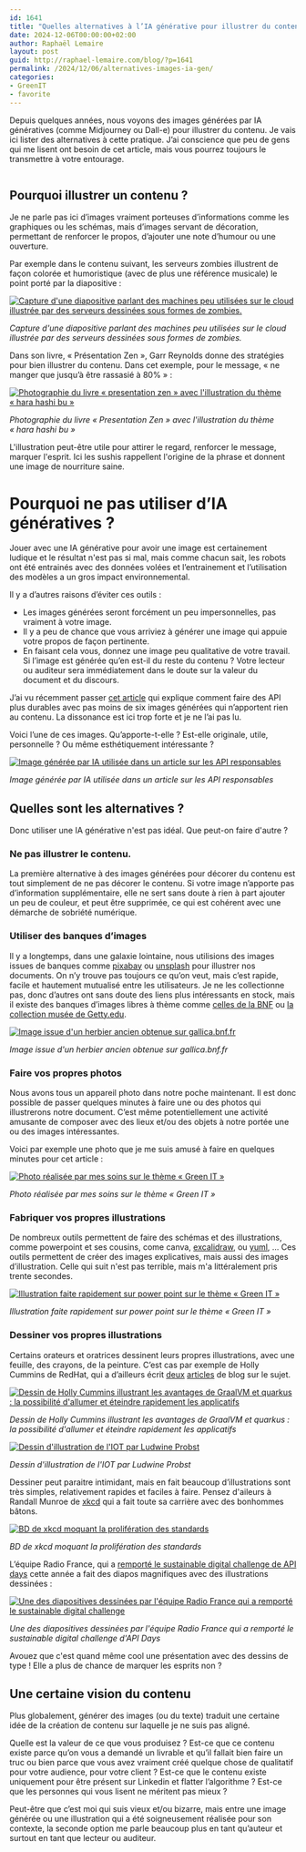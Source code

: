 ```yaml
---
id: 1641
title: "Quelles alternatives à l’IA générative pour illustrer du contenu ?"
date: 2024-12-06T00:00:00+02:00
author: Raphaël Lemaire
layout: post
guid: http://raphael-lemaire.com/blog/?p=1641
permalink: /2024/12/06/alternatives-images-ia-gen/
categories:
- GreenIT
- favorite
---
```


Depuis quelques années, nous voyons des images générées par IA génératives (comme Midjourney ou Dall-e) pour illustrer du contenu. 
Je vais ici lister des alternatives à cette pratique. J’ai conscience que peu de gens qui me lisent ont besoin de 
cet article, mais vous pourrez toujours le transmettre à votre entourage.

[<img loading="lazy"  src="/wp-content/uploads/2024/alt-iagen/chapeau.jpg"  alt=""  />](/wp-content/uploads/2024/alt-iagen/chapeau.jpg)

## Pourquoi illustrer un contenu ?

Je ne parle pas ici d’images vraiment porteuses d’informations comme les graphiques ou les schémas, mais d’images servant 
de décoration, permettant de renforcer le propos, d’ajouter une note d’humour ou une ouverture.

Par exemple dans le contenu suivant, les serveurs zombies illustrent de façon colorée et humoristique (avec de plus 
une référence musicale) le point porté par la diapositive :

[<img loading="lazy"  src="/wp-content/uploads/2024/alt-iagen/cloud-zombies.jpg"  alt="Capture d'une diapositive parlant des machines peu utilisées sur le cloud illustrée par des serveurs dessinées sous formes de zombies."  />](/wp-content/uploads/2024/alt-iagen/cloud-zombies.jpg)

_Capture d'une diapositive parlant des machines peu utilisées sur le cloud illustrée par des serveurs dessinées sous formes de zombies._

Dans son livre, « Présentation Zen », Garr Reynolds donne des stratégies pour bien illustrer du contenu. Dans cet exemple, 
pour le message, « ne manger que jusqu’à être rassasié à 80% » :

[<img loading="lazy"  src="/wp-content/uploads/2024/alt-iagen/presentation-zen.jpg"  alt="Photographie du livre « presentation zen » avec l'illustration du thème « hara hashi bu »"  />](/wp-content/uploads/2024/alt-iagen/presentation-zen.jpg)

_Photographie du livre « Presentation Zen » avec l'illustration du thème « hara hashi bu »_

L'illustration peut-être utile pour attirer le regard, renforcer le message, marquer l'esprit. Ici les sushis rappellent 
l'origine de la phrase et donnent une image de nourriture saine. 

# Pourquoi ne pas utiliser d’IA génératives ?

Jouer avec une IA générative pour avoir une image est certainement ludique et le résultat n'est pas si mal, mais comme chacun sait,
les robots ont été entrainés avec des données volées et l’entrainement et l’utilisation des modèles a un gros 
impact environnemental.

Il y a d’autres raisons d’éviter ces outils :

* Les images générées seront forcément un peu impersonnelles, pas vraiment à votre image.
* Il y a peu de chance que vous arriviez à générer une image qui appuie votre propos de façon pertinente.
* En faisant cela vous, donnez une image peu qualitative de votre travail. Si l’image est générée qu’en est-il du reste du contenu ? Votre lecteur ou auditeur sera immédiatement dans le doute sur la valeur du document et du discours.

J’ai vu récemment passer [cet article](https://medium.com/just-tech-it-now/green-api-design-1-5-rates-limiting-for-sustainable-apis-649803c0f896) qui explique comment faire des API plus durables avec pas moins de six images générées qui n’apportent rien au contenu. La dissonance est ici trop forte et je ne l’ai pas lu.

Voici l’une de ces images. Qu’apporte-t-elle ? Est-elle originale, utile, personnelle ? Ou même esthétiquement intéressante ?

[<img loading="lazy"  src="/wp-content/uploads/2024/alt-iagen/image-ia.jpg"  alt="Image générée par IA utilisée dans un article sur les API responsables"  />](/wp-content/uploads/2024/alt-iagen/image-ia.jpg)

_Image générée par IA utilisée dans un article sur les API responsables_

## Quelles sont les alternatives ?

Donc utiliser une IA générative n'est pas idéal. Que peut-on faire d'autre ?

### Ne pas illustrer le contenu.

La première alternative à des images générées pour décorer du contenu est tout simplement de ne pas décorer le contenu. Si votre image n’apporte pas d’information supplémentaire, elle ne sert sans doute à rien à part ajouter un peu de couleur, et peut être supprimée, ce qui est cohérent avec une démarche de sobriété numérique.

### Utiliser des banques d’images

Il y a longtemps, dans une galaxie lointaine, nous utilisions des images issues de banques comme [pixabay](https://pixabay.com/) 
ou [unsplash](https://unsplash.com/fr/images/stock) pour illustrer nos documents. On n’y trouve pas toujours ce qu’on veut, 
mais c’est rapide, facile et hautement mutualisé entre les utilisateurs. Je ne les collectionne pas, donc d’autres ont 
sans doute des liens plus intéressants en stock, mais il existe des banques d’images libres à thème comme
[celles de la BNF](https://www.bnf.fr/fr/images-en-ligne) ou [la collection musée de Getty.edu](https://www.getty.edu/art/collection/search?open_content=true).

[<img loading="lazy"  src="/wp-content/uploads/2024/alt-iagen/herbier-japon.jpeg"  alt="Image issue d'un herbier ancien obtenue sur gallica.bnf.fr"  />](/wp-content/uploads/2024/alt-iagen/herbier-japon.jpeg)

_Image issue d'un herbier ancien obtenue sur gallica.bnf.fr_

### Faire vos propres photos

Nous avons tous un appareil photo dans notre poche maintenant. Il est donc possible de passer quelques minutes à faire une ou des photos qui illustrerons notre document. C’est même potentiellement une activité amusante de composer avec des lieux et/ou des objets à notre portée une ou des images intéressantes.

Voici par exemple une photo que je me suis amusé à faire en quelques minutes pour cet article :

[<img loading="lazy"  src="/wp-content/uploads/2024/alt-iagen/photo-terrarium.jpg"  alt="Photo réalisée par mes soins sur le thème « Green IT »"  />](/wp-content/uploads/2024/alt-iagen/photo-terrarium.jpg)

_Photo réalisée par mes soins sur le thème « Green IT »_

### Fabriquer vos propres illustrations

De nombreux outils permettent de faire des schémas et des illustrations, comme powerpoint et ses cousins, come canva, 
[excalidraw](https://excalidraw.com/),  ou [yuml](https://yuml.me/), … Ces outils permettent de créer des images 
explicatives, mais aussi des images d’illustration. Celle qui suit n'est pas terrible, mais m'a littéralement pris trente secondes.

[<img loading="lazy"  src="/wp-content/uploads/2024/alt-iagen/ilutration-ppt.jpeg"  alt="Illustration faite rapidement sur power point sur le thème « Green IT »"  />](/wp-content/uploads/2024/alt-iagen/ilutration-ppt.jpeg)

_Illustration faite rapidement sur power point sur le thème « Green IT »_


### Dessiner vos propres illustrations

Certains orateurs et oratrices dessinent leurs propres illustrations, avec une feuille, des crayons, de la peinture. 
C’est cas par exemple de Holly Cummins de RedHat, qui a d’ailleurs écrit [deux](https://hollycummins.com/how-to-draw-part-i/) [articles](https://hollycummins.com/how-to-draw-part-ii/) de blog sur le sujet.

[<img loading="lazy"  src="/wp-content/uploads/2024/alt-iagen/holly-quarkus.jpeg"  alt="Dessin de Holly Cummins illustrant les avantages de GraalVM et quarkus : la possibilité d'allumer et éteindre rapidement les applicatifs"  />](/wp-content/uploads/2024/alt-iagen/holly-quarkus.jpeg)

_Dessin de Holly Cummins illustrant les avantages de GraalVM et quarkus : la possibilité d'allumer et éteindre rapidement les applicatifs_

[<img loading="lazy"  src="/wp-content/uploads/2024/alt-iagen/ludwine-why-care.jpg"  alt="Dessin d'illustration de l'IOT par Ludwine Probst"  />](/wp-content/uploads/2024/alt-iagen/ludwine-why-care.jpg)

_Dessin d'illustration de l'IOT par Ludwine Probst_

Dessiner peut paraitre intimidant, mais en fait beaucoup d’illustrations sont très simples, relativement rapides et 
faciles à faire. Pensez d'aileurs à Randall Munroe de [xkcd](https://xkcd.com/) qui a fait toute sa carrière avec des bonhommes bâtons.

[<img loading="lazy"  src="/wp-content/uploads/2024/alt-iagen/xkcd-standard.png"  alt="BD de xkcd moquant la prolifération des standards"  />](/wp-content/uploads/2024/alt-iagen/xkcd-standard.png)

_BD de xkcd moquant la prolifération des standards_

L’équipe Radio France, qui a [remporté le sustainable digital challenge de API days](https://www.linkedin.com/feed/update/urn:li:activity:7270721909162446850/) 
cette année a fait des diapos magnifiques avec des illustrations dessinées :

[<img loading="lazy"  src="/wp-content/uploads/2024/alt-iagen/radio-france-sust-challenge.jpg"  alt="Une des diapositives dessinées par l'équipe Radio France qui a remporté le sustainable digital challenge"  />](/wp-content/uploads/2024/alt-iagen/radio-france-sust-challenge.jpg)

_Une des diapositives dessinées par l'équipe Radio France qui a remporté le sustainable digital challenge d'API Days_

Avouez que c'est quand même cool une présentation avec des dessins de type ! Elle a plus de chance de marquer les esprits non ?

## Une certaine vision du contenu

Plus globalement, générer des images (ou du texte) traduit une certaine idée de la création de contenu sur laquelle je ne suis pas aligné.

Quelle est la valeur de ce que vous produisez ? Est-ce que ce contenu existe parce qu’on vous a demandé un livrable et qu’il fallait bien faire un truc ou bien parce que vous avez vraiment créé quelque chose de qualitatif pour votre audience, pour votre client ? Est-ce que le contenu existe uniquement pour être présent sur Linkedin et flatter l’algorithme ? Est-ce que les personnes qui vous lisent ne méritent pas mieux ?

Peut-être que c’est moi qui suis vieux et/ou bizarre, mais entre une image générée ou une illustration qui a été soigneusement réalisée pour son contexte, la seconde option me parle beaucoup plus en tant qu’auteur et surtout en tant que lecteur ou auditeur.
